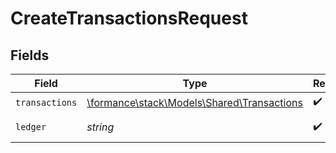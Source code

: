 # CreateTransactionsRequest


## Fields

| Field                                                                             | Type                                                                              | Required                                                                          | Description                                                                       | Example                                                                           |
| --------------------------------------------------------------------------------- | --------------------------------------------------------------------------------- | --------------------------------------------------------------------------------- | --------------------------------------------------------------------------------- | --------------------------------------------------------------------------------- |
| `transactions`                                                                    | [\formance\stack\Models\Shared\Transactions](../../Models/Shared/Transactions.md) | :heavy_check_mark:                                                                | N/A                                                                               |                                                                                   |
| `ledger`                                                                          | *string*                                                                          | :heavy_check_mark:                                                                | Name of the ledger.                                                               | ledger001                                                                         |
